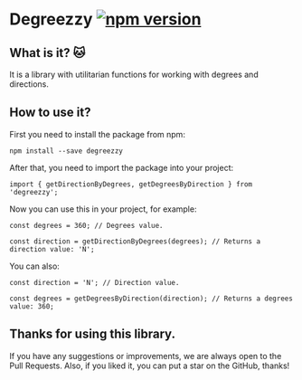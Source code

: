# **Degreezzy** [![npm version](https://badge.fury.io/js/degreezzy.svg)](https://badge.fury.io/js/degreezzy)

## What is it? 🐱

It is a library with utilitarian functions for working with degrees and directions.

## How to use it?

First you need to install the package from npm:

```
npm install --save degreezzy
```

After that, you need to import the package into your project:

```
import { getDirectionByDegrees, getDegreesByDirection } from 'degreezzy';
```

Now you can use this in your project, for example:

```
const degrees = 360; // Degrees value.

const direction = getDirectionByDegrees(degrees); // Returns a direction value: 'N';
```

You can also:

```
const direction = 'N'; // Direction value.

const degrees = getDegreesByDirection(direction); // Returns a degrees value: 360;
```

## Thanks for using this library.

If you have any suggestions or improvements, we are always open to the Pull Requests.
Also, if you liked it, you can put a star on the GitHub, thanks!
